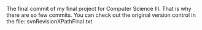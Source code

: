 The final commit of my final project for Computer Science III. That is why there are so few commits. You can check out the original version control in the file: svnRevisionXPathFinal.txt